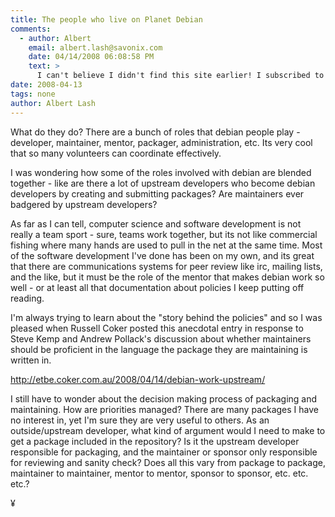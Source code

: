 ```yaml
---
title: The people who live on Planet Debian
comments:
  - author: Albert
    email: albert.lash@savonix.com
    date: 04/14/2008 06:08:58 PM
    text: >
      I can't believe I didn't find this site earlier! I subscribed to the email list for awhile, but I prefer web sites:<br/><br/><a href="http://mentors.debian.net/cgi-bin/welcome" rel="nofollow">http://mentors.debian.net/cgi-bin/welcome</a>
date: 2008-04-13
tags: none
author: Albert Lash
---
```

What do they do? There are a bunch of roles that debian people play - developer, maintainer, mentor, packager, administration, etc. Its very cool that so many volunteers can coordinate effectively.

I was wondering how some of the roles involved with debian are blended together - like are there a lot of upstream developers who become debian developers by creating and submitting packages? Are maintainers ever badgered by upstream developers?

As far as I can tell, computer science and software development is not really a team sport - sure, teams work together, but its not like commercial fishing where many hands are used to pull in the net at the same time. Most of the software development I've done has been on my own, and its great that there are communications systems for peer review like irc, mailing lists, and the like, but it must be the role of the mentor that makes debian work so well - or at least all that documentation about policies I keep putting off reading.

I'm always trying to learn about the "story behind the policies" and so I was pleased when Russell Coker posted this anecdotal entry in response to Steve Kemp and Andrew Pollack's discussion about whether maintainers should be proficient in the language the package they are maintaining is written in.

<a href="http://etbe.coker.com.au/2008/04/14/debian-work-upstream/">http://etbe.coker.com.au/2008/04/14/debian-work-upstream/</a>

I still have to wonder about the decision making process of packaging and maintaining. How are priorities managed? There are many packages I have no interest in, yet I'm sure they are very useful to others. As an outside/upstream developer, what kind of argument would I need to make to get a package included in the repository? Is it the upstream developer responsible for packaging, and the maintainer or sponsor only responsible for reviewing and sanity check? Does all this vary from package to package, maintainer to maintainer, mentor to mentor, sponsor to sponsor, etc. etc. etc.?

¥

